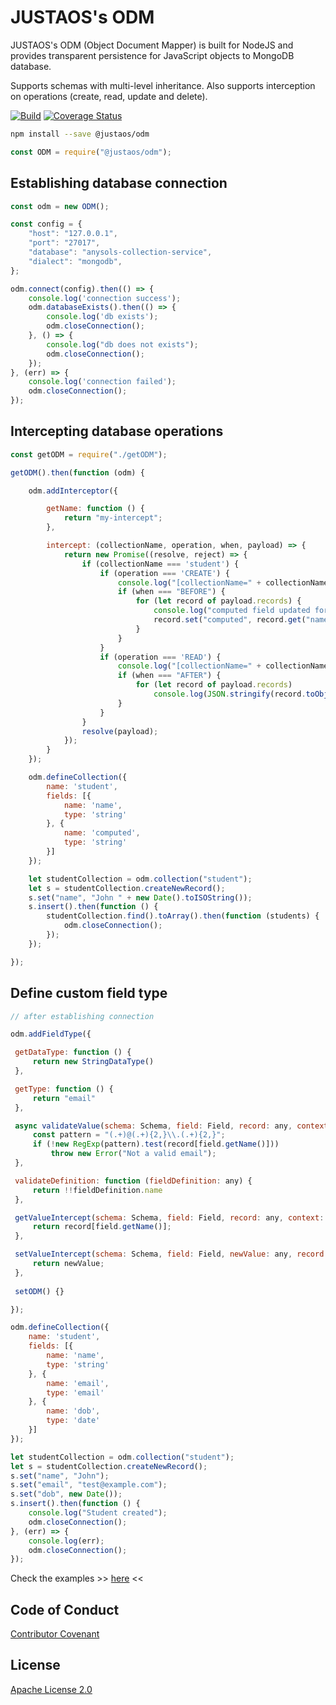 # JUSTAOS's ODM
JUSTAOS's ODM (Object Document Mapper) is built for NodeJS and provides transparent persistence for JavaScript objects to MongoDB database.
 
 Supports schemas with multi-level inheritance. Also supports interception on operations (create, read, update and delete). 

[![Build](https://github.com/justaos/odm/workflows/Node%20Build%20CI/badge.svg)](https://github.com/justaos/odm/actions?workflow=Node+CI)
[![Coverage Status](https://coveralls.io/repos/github/justaos/odm/badge.svg?branch=main)](https://coveralls.io/github/justaos/odm?branch=master)

```bash
npm install --save @justaos/odm
```

```js
const ODM = require("@justaos/odm");
```

## Establishing database connection
```js
const odm = new ODM();

const config = {
    "host": "127.0.0.1",
    "port": "27017",
    "database": "anysols-collection-service",
    "dialect": "mongodb",
};

odm.connect(config).then(() => {
    console.log('connection success');
    odm.databaseExists().then(() => {
        console.log('db exists');
        odm.closeConnection();
    }, () => {
        console.log("db does not exists");
        odm.closeConnection();
    });
}, (err) => {
    console.log('connection failed');
    odm.closeConnection();
});
```

## Intercepting database operations
```js
const getODM = require("./getODM");

getODM().then(function (odm) {

    odm.addInterceptor({

        getName: function () {
            return "my-intercept";
        },

        intercept: (collectionName, operation, when, payload) => {
            return new Promise((resolve, reject) => {
                if (collectionName === 'student') {
                    if (operation === 'CREATE') {
                        console.log("[collectionName=" + collectionName + ", operation=" + operation + ", when=" + when + "]");
                        if (when === "BEFORE") {
                            for (let record of payload.records) {
                                console.log("computed field updated for :: " + record.get('name'));
                                record.set("computed", record.get("name") + " +++ computed");
                            }
                        }
                    }
                    if (operation === 'READ') {
                        console.log("[collectionName=" + collectionName + ", operation=" + operation + ", when=" + when + "]");
                        if (when === "AFTER") {
                            for (let record of payload.records)
                                console.log(JSON.stringify(record.toObject(), null, 4));
                        }
                    }
                }
                resolve(payload);
            });
        }
    });

    odm.defineCollection({
        name: 'student',
        fields: [{
            name: 'name',
            type: 'string'
        }, {
            name: 'computed',
            type: 'string'
        }]
    });

    let studentCollection = odm.collection("student");
    let s = studentCollection.createNewRecord();
    s.set("name", "John " + new Date().toISOString());
    s.insert().then(function () {
        studentCollection.find().toArray().then(function (students) {
            odm.closeConnection();
        });
    });

});

```

## Define custom field type
```js
// after establishing connection

odm.addFieldType({

 getDataType: function () {
     return new StringDataType()
 },

 getType: function () {
     return "email"
 },

 async validateValue(schema: Schema, field: Field, record: any, context: any) {
     const pattern = "(.+)@(.+){2,}\\.(.+){2,}";
     if (!new RegExp(pattern).test(record[field.getName()]))
         throw new Error("Not a valid email");
 },

 validateDefinition: function (fieldDefinition: any) {
     return !!fieldDefinition.name
 },

 getValueIntercept(schema: Schema, field: Field, record: any, context: any): any {
     return record[field.getName()];
 },

 setValueIntercept(schema: Schema, field: Field, newValue: any, record: any, context: any): any {
     return newValue;
 },
 
 setODM() {}

});

odm.defineCollection({
    name: 'student',
    fields: [{
        name: 'name',
        type: 'string'
    }, {
        name: 'email',
        type: 'email'
    }, {
        name: 'dob',
        type: 'date'
    }]
});

let studentCollection = odm.collection("student");
let s = studentCollection.createNewRecord();
s.set("name", "John");
s.set("email", "test@example.com");
s.set("dob", new Date());
s.insert().then(function () {
    console.log("Student created");
    odm.closeConnection();
}, (err) => {
    console.log(err);
    odm.closeConnection();
});
```

Check the examples >> [here](./examples) <<

## Code of Conduct
[Contributor Covenant](/CODE_OF_CONDUCT.md)

## License
[Apache License 2.0](/LICENSE)
